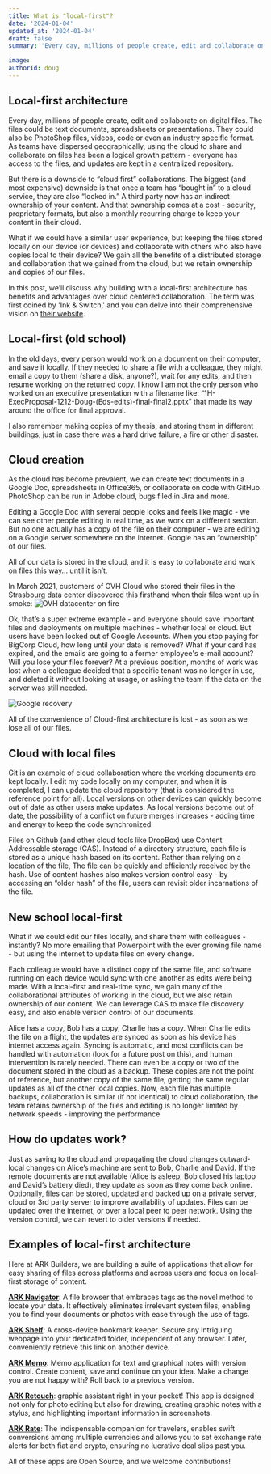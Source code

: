 ```yaml
---
title: What is "local-first"?
date: '2024-01-04'
updated_at: '2024-01-04'
draft: false
summary: 'Every day, millions of people create, edit and collaborate on digital files. In this post, we describe our vision of local-first architecture ⏤  where collaboration can occur in real time, without a big cloud in the middle.'

image:
authorId: doug
---
```


## Local-first architecture

Every day, millions of people create, edit and collaborate on digital files. The files could be text documents, spreadsheets or presentations. They could also be PhotoShop files, videos, code or even an industry specific format. As teams have dispersed geographically, using the cloud to share and collaborate on files has been a logical growth pattern - everyone has access to the files, and updates are kept in a centralized repository.

But there is a downside to “cloud first” collaborations. The biggest (and most expensive) downside is that once a team has “bought in” to a cloud service, they are also “locked in.” A third party now has an indirect ownership of your content. And that ownership comes at a cost - security, proprietary formats, but also a monthly recurring charge to keep your content in their cloud.

What if we could have a similar user experience, but keeping the files stored locally on our device (or devices) and collaborate with others who also have copies local to their device? We gain all the benefits of a distributed storage and collaboration that we gained from the cloud, but we retain ownership and copies of our files.

In this post, we’ll discuss why building with a local-first architecture has benefits and advantages over cloud centered collaboration. The term was first coined by 'Ink & Switch,' and you can delve into their comprehensive vision on [their website](https://www.inkandswitch.com/local-first/).

## Local-first (old school)

In the old days, every person would work on a document on their computer, and save it locally. If they needed to share a file with a colleague, they might email a copy to them (share a disk, anyone?), wait for any edits, and then resume working on the returned copy. I know I am not the only person who worked on an executive presentation with a filename like: “1H-ExecProposal-1212-Doug-(Eds-edits)-final-final2.pptx” that made its way around the office for final approval.

I also remember making copies of my thesis, and storing them in different buildings, just in case there was a hard drive failure, a fire or other disaster.

## Cloud creation

As the cloud has become prevalent, we can create text documents in a Google Doc, spreadsheets in Office365, or collaborate on code with GitHub. PhotoShop can be run in Adobe cloud, bugs filed in Jira and more.

Editing a Google Doc with several people looks and feels like magic - we can see other people editing in real time, as we work on a different section. But no one actually has a copy of the file on their computer - we are editing on a Google server somewhere on the internet. Google has an “ownership” of our files.

All of our data is stored in the cloud, and it is easy to collaborate and work on files this way… until it isn’t.

In March 2021, customers of OVH Cloud who stored their files in the Strasbourg data center discovered this firsthand when their files went up in smoke:
![OVH datacenter on fire](/images/ovh_fire.jpg)

Ok, that’s a super extreme example - and everyone should save important files and deployments on multiple machines - whether local or cloud. But users have been locked out of Google Accounts. When you stop paying for BigCorp Cloud, how long until your data is removed? What if your card has expired, and the emails are going to a former employee's e-mail account? Will you lose your files forever? At a previous position, months of work was lost when a colleague decided that a specific tenant was no longer in use, and deleted it without looking at usage, or asking the team if the data on the server was still needed.

![Google recovery](/images/google_recovery.png)

All of the convenience of Cloud-first architecture is lost - as soon as we lose all of our files.

## Cloud with local files

Git is an example of cloud collaboration where the working documents are kept locally. I edit my code locally on my computer, and when it is completed, I can update the cloud repository (that is considered the reference point for all). Local versions on other devices can quickly become out of date as other users make updates. As local versions become out of date, the possibility of a conflict on future merges increases - adding time and energy to keep the code synchronized.

Files on Github (and other cloud tools like DropBox) use Content Addressable storage (CAS). Instead of a directory structure, each file is stored as a unique hash based on its content. Rather than relying on a location of the file, The file can be quickly and efficiently received by the hash. Use of content hashes also makes version control easy - by accessing an “older hash” of the file, users can revisit older incarnations of the file.

## New school local-first

What if we could edit our files locally, and share them with colleagues - instantly? No more emailing that Powerpoint with the ever growing file name - but using the internet to update files on every change.

Each colleague would have a distinct copy of the same file, and software running on each device would sync with one another as edits were being made. With a local-first and real-time sync, we gain many of the collaborational attributes of working in the cloud, but we also retain ownership of our content. We can leverage CAS to make file discovery easy, and also enable version control of our documents.

Alice has a copy, Bob has a copy, Charlie has a copy. When Charlie edits the file on a flight, the updates are synced as soon as his device has internet access again. Syncing is automatic, and most conflicts can be handled with automation (look for a future post on this), and human intervention is rarely needed. There can even be a copy or two of the document stored in the cloud as a backup. These copies are not the point of reference, but another copy of the same file, getting the same regular updates as all of the other local copies. Now, each file has multiple backups, collaboration is similar (if not identical) to cloud collaboration, the team retains ownership of the files and editing is no longer limited by network speeds - improving the performance.

## How do updates work?

Just as saving to the cloud and propagating the cloud changes outward- local changes on Alice’s machine are sent to Bob, Charlie and David. If the remote documents are not available (Alice is asleep, Bob closed his laptop and David’s battery died), they update as soon as they come back online. Optionally, files can be stored, updated and backed up on a private server, cloud or 3rd party server to improve availability of updates. Files can be updated over the internet, or over a local peer to peer network. Using the version control, we can revert to older versions if needed.

## Examples of local-first architecture

Here at ARK Builders, we are building a suite of applications that allow for easy sharing of files across platforms and across users and focus on local-first storage of content.

**[ARK Navigator](https://www.ark-builders.dev/apps/navigator/)**: A file browser that embraces tags as the novel method to locate your data. It effectively eliminates irrelevant system files, enabling you to find your documents or photos with ease through the use of tags.

**[ARK Shelf](https://www.ark-builders.dev/apps/shelf/)**: A cross-device bookmark keeper. Secure any intriguing webpage into your dedicated folder, independent of any browser. Later, conveniently retrieve this link on another device.

**[ARK Memo](https://www.ark-builders.dev/apps/memo/)**: Memo application for text and graphical notes with version control. Create content, save and continue on your idea. Make a change you are not happy with? Roll back to a previous version.

**[ARK Retouch](https://www.ark-builders.dev/apps/retouch/)**: graphic assistant right in your pocket! This app is designed not only for photo editing but also for drawing, creating graphic notes with a stylus, and highlighting important information in screenshots.

**[ARK Rate](https://www.ark-builders.dev/apps/rate/)**: The indispensable companion for travelers, enables swift conversions among multiple currencies and allows you to set exchange rate alerts for both fiat and crypto, ensuring no lucrative deal slips past you.

All of these apps are Open Source, and we welcome contributions!
